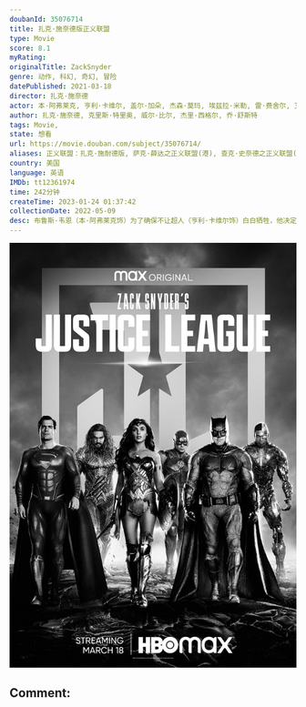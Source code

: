 ```yaml
---
doubanId: 35076714
title: 扎克·施奈德版正义联盟
type: Movie
score: 8.1
myRating: 
originalTitle: ZackSnyder
genre: 动作, 科幻, 奇幻, 冒险
datePublished: 2021-03-18
director: 扎克·施奈德
actor: 本·阿弗莱克, 亨利·卡维尔, 盖尔·加朵, 杰森·莫玛, 埃兹拉·米勒, 雷·费舍尔, 艾米·亚当斯, 威廉·达福, 杰西·艾森伯格, 杰瑞米·艾恩斯, 戴安·琳恩, 康妮·尼尔森, ·西蒙斯, 塞伦·希德, 郑恺, 安柏·赫德, 乔·莫顿, 丽莎·洛文·孔斯利, 大卫·休里斯, 安·奥戈博莫, 奥古斯塔·艾娃·艾伦德斯杜提尔, 克里斯特比约格·凯尔德, 英格瓦·埃盖特·西古德松, 马克·麦克卢尔, 迈克尔·麦克埃尔哈顿, 约翰·达格尔什, 拉腊·德坎罗, 罗比·基, 吉姆·斯图格恩, 杜晨·科洛斯, 埃莉诺·松浦, 萨曼莎·乔, 布鲁克·恩斯, 杰罗姆·普拉顿, 理查德·克里弗特, 文森特·里奥特, 马克·阿诺德, 彼得·吉尼斯, 赛吉·康斯坦斯, 奥萝尔·劳泽瑞尔, 朱利安·刘易斯·琼斯, 雷·波特, 弗朗西斯·麦基, 科雷西·克莱门斯, 露西·布莱尔斯, 威尔·柯班, 凯伦·布莱森, 克里斯蒂·梅尔, 吉安皮罗·科格诺利, 寇布勒·霍尔德布鲁克, 凯文·马图林, 泰勒·詹姆斯, 布鲁斯·钟, 奥赖恩·李, 奥利弗·加茨, 凯莉·波尔克, 奥利弗·鲍威尔, 哈里·列尼斯, 欧米·罗斯, 萨姆·本杰明, 卡拉·古奇诺, 罗素·克劳, 扎克·施奈德, 杰瑞德·莱托, 罗宾·怀特, 比利·克鲁德普, 乔·曼根尼罗, 斯沃里·拉格纳内, 安德鲁·, 山姆·威克斯, undefined, undefined, 尼克·麦金利斯
author: 扎克·施奈德, 克里斯·特里奥, 威尔·比尔, 杰里·西格尔, 乔·舒斯特
tags: Movie, 
state: 想看
url: https://movie.douban.com/subject/35076714/
aliases: 正义联盟：扎克·施耐德版, 萨克·薛达之正义联盟(港), 查克·史奈德之正义联盟(台), 正义联盟导演剪辑版, 正义联盟_扎克·施奈德导演剪辑版, Justice_League_Snyder_Cut
country: 美国
language: 英语
IMDb: tt12361974
time: 242分钟
createTime: 2023-01-24 01:37:42
collectionDate: 2022-05-09
desc: 布鲁斯·韦恩（本·阿弗莱克饰）为了确保不让超人（亨利·卡维尔饰）白白牺牲，他决定与戴安娜·普林斯（盖尔·加朵饰）联手并计划招募一支超能力者团队来保护世界免遭即将到来的灾难性威胁。但这项任务比布鲁斯想象...
---
```


![image](assets/p2634360594.jpg)

Comment: 
---

